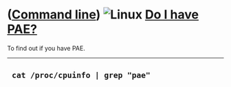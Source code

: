 














([Command line](Cl.htm)) ![Linux](PicLinux.png) [Do I have PAE?](ClHasPae.htm)
==============================================================================



To find out if you have PAE.











  -----------------------------------
  ` cat /proc/cpuinfo | grep "pae"`
  -----------------------------------



















